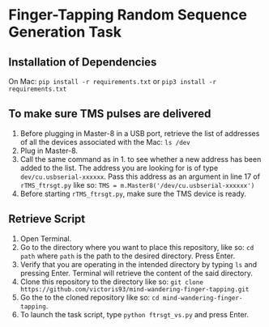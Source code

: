 Finger-Tapping Random Sequence Generation Task
=========

## Installation of Dependencies

On Mac: 
`pip install -r requirements.txt` or `pip3 install -r requirements.txt`

## To make sure TMS pulses are delivered

1. Before plugging in Master-8 in a USB port, retrieve the list of addresses of all the devices associated with the Mac: `ls /dev`
2. Plug in Master-8.
3. Call the same command as in 1. to see whether a new address has been added to the list. The address you are looking for is of type `dev/cu.usbserial-xxxxxx`. Pass this address as an argument in line 17 of `rTMS_ftrsgt.py` like so: `TMS = m.Master8('/dev/cu.usbserial-xxxxxx')`
4. Before starting `rTMS_ftrsgt.py`, make sure the TMS device is ready.

## Retrieve Script

1. Open Terminal.
2. Go to the directory where you want to place this repository, like so: `cd path` where `path` is the path to the desired directory. Press Enter.
3. Verify that you are operating in the intended directory by typing `ls` and pressing Enter. Terminal will retrieve the content of the said directory.
4. Clone this repository to the directory like so: `git clone https://github.com/victoris93/mind-wandering-finger-tapping.git`
5. Go the to the cloned repository like so: `cd mind-wandering-finger-tapping`.
6. To launch the task script, type `python ftrsgt_vs.py` and press Enter.